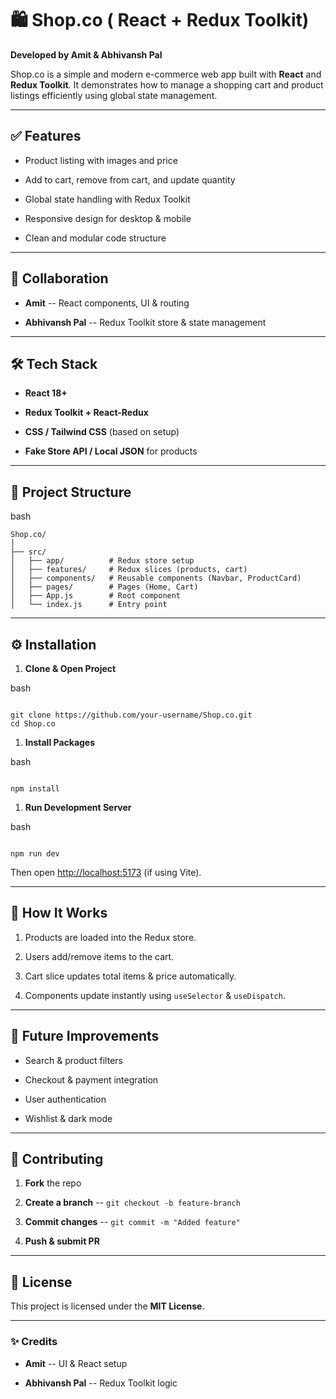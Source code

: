 🛍️ Shop.co ( React + Redux Toolkit)
===================================

**Developed by Amit & Abhivansh Pal**

Shop.co is a simple and modern e-commerce web app built with **React** and **Redux Toolkit**. It demonstrates how to manage a shopping cart and product listings efficiently using global state management.

* * * * *

✅ Features
----------

-   Product listing with images and price

-   Add to cart, remove from cart, and update quantity

-   Global state handling with Redux Toolkit

-   Responsive design for desktop & mobile

-   Clean and modular code structure

* * * * *

👥 Collaboration
----------------

-   **Amit** -- React components, UI & routing

-   **Abhivansh Pal** -- Redux Toolkit store & state management

* * * * *

🛠 Tech Stack
-------------

-   **React 18+**

-   **Redux Toolkit + React-Redux**

-   **CSS / Tailwind CSS** (based on setup)

-   **Fake Store API / Local JSON** for products

* * * * *

📂 Project Structure
--------------------

bash
```
Shop.co/
│
├── src/
│   ├── app/          # Redux store setup
│   ├── features/     # Redux slices (products, cart)
│   ├── components/   # Reusable components (Navbar, ProductCard)
│   ├── pages/        # Pages (Home, Cart)
│   ├── App.js        # Root component
│   └── index.js      # Entry point
```

* * * * *

⚙️ Installation
---------------

1.  **Clone & Open Project**

bash

```

git clone https://github.com/your-username/Shop.co.git
cd Shop.co
```
1.  **Install Packages**

bash

```

npm install
```
1.  **Run Development Server**

bash
```

npm run dev
```
Then open <http://localhost:5173> (if using Vite).

* * * * *

🛒 How It Works
---------------

1.  Products are loaded into the Redux store.

2.  Users add/remove items to the cart.

3.  Cart slice updates total items & price automatically.

4.  Components update instantly using `useSelector` & `useDispatch`.

* * * * *

🚀 Future Improvements
----------------------

-   Search & product filters

-   Checkout & payment integration

-   User authentication

-   Wishlist & dark mode

* * * * *

🤝 Contributing
---------------

1.  **Fork** the repo

2.  **Create a branch** -- `git checkout -b feature-branch`

3.  **Commit changes** -- `git commit -m "Added feature"`

4.  **Push & submit PR**

* * * * *

📝 License
----------

This project is licensed under the **MIT License**.

* * * * *

### ✨ Credits

-   **Amit** -- UI & React setup

-   **Abhivansh Pal** -- Redux Toolkit logic
